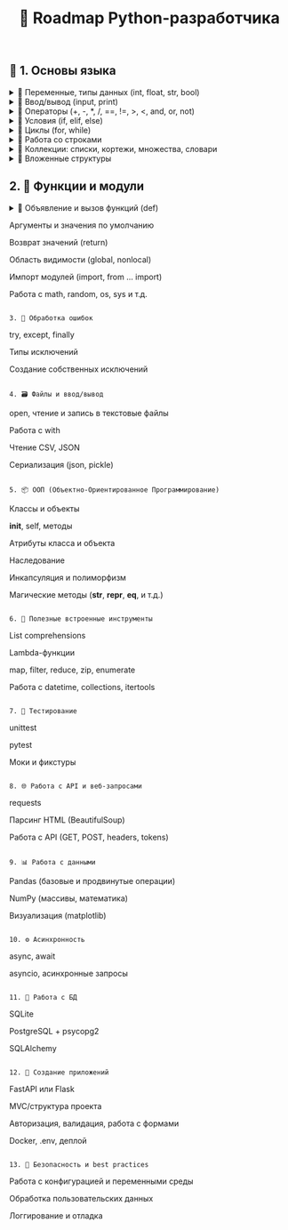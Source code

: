 <center>

# 🐍 Roadmap Python-разработчика

</center>
&nbsp;

## 📘 1. Основы языка

<details>
<summary>🔹 Переменные, типы данных (int, float, str, bool)</summary>

### 📌 Описание
В Python переменные создаются автоматически при присваивании значения. Тип определяется автоматически.

### 🔢 Типы:
- `int` — целые числа
- `float` — числа с плавающей точкой
- `str` — строки
- `bool` — логические значения (`True` / `False`)

### 💡 Примеры:
```python
a = 10          # int
b = 3.14        # float
name = "Alice"  # str
flag = True     # bool
```

</details>

<details>
<summary>🔹 Ввод/вывод (input, print)</summary>

### 📌 Описание
`print()` используется для вывода информации в консоль  
`input()` — используется для получения данных от пользователя в виде строки.

---

### 🖨 `print()`
* Функция вывода. Поддерживает несколько аргументов, автоматическую замену строки (`\\n`) и настройку разделителей.

**Полезные параметры:**
- `sep` — разделитель между аргументами
- `end` — символ, который будет в конце (по умолчанию `\\n`)

```python
print("Привет", "мир")                   # Привет мир
print("Hello", "World", sep=", ")       # Hello, World
print("Завершено", end=".")             # Завершено.
```
### ⌨️ input()

Функция ввода. Возвращает строку.

```python
name = input("Введите имя: ")
print("Привет,", name)
```
❗ Важно: input() всегда возвращает str, даже если пользователь вводит число.
Чтобы получить int или float, нужно преобразовать:

```python
age = int(input("Введите возраст: "))
pi = float(input("Введите число π: "))
```

</details>

<details>
<summary>🔹 Операторы (+, -, *, /, ==, !=, >, <, and, or, not)</summary>

### 📌 Описание
Операторы позволяют выполнять арифметические действия, сравнения и логические проверки.  
Они являются основой выражений и условий в Python.

### ➕ Арифметические операторы
| Оператор | Назначение               | Пример             | Результат     |
|----------|--------------------------|--------------------|---------------|
| `+`      | Сложение                 | `2 + 3`            | `5`           |
| `-`      | Вычитание                | `7 - 2`            | `5`           |
| `*`      | Умножение                | `4 * 2`            | `8`           |
| `/`      | Деление (всегда float)  | `10 / 4`           | `2.5`         |
| `//`     | Целочисленное деление    | `10 // 3`          | `3`           |
| `%`      | Остаток от деления       | `10 % 3`           | `1`           |
| `**`     | Возведение в степень     | `2 ** 3`           | `8`           |

---

### 🔁 Операторы сравнения
| Оператор | Назначение       | Пример           | Результат |
|----------|------------------|------------------|-----------|
| `==`     | Равно            | `5 == 5`         | `True`    |
| `!=`     | Не равно         | `5 != 3`         | `True`    |
| `>`      | Больше           | `7 > 2`          | `True`    |
| `<`      | Меньше           | `3 < 5`          | `True`    |
| `>=`     | Больше или равно | `5 >= 5`         | `True`    |
| `<=`     | Меньше или равно | `4 <= 6`         | `True`    |

---

### 🤔 Логические операторы
| Оператор | Назначение            | Пример                   | Результат |
|----------|-----------------------|--------------------------|-----------|
| `and`    | И (всё True)          | `True and False`         | `False`   |
| `or`     | Или (хотя бы одно)    | `True or False`          | `True`    |
| `not`    | Не (отрицание)        | `not True`               | `False`   |

---

### 💡 Примеры в коде:
```python
x = 10
y = 5

print(x + y)         # 15
print(x > 3 and y < 10)  # True
print(x == 10 or y == 0) # True
print(not (x < y))       # True
print(x % 2 == 0)        # Проверка на чётность
```
</details>


<details>
<summary>🔹 Условия (if, elif, else)</summary>

### 📌 Описание
Условные конструкции позволяют выполнять код в зависимости от выполнения условий.  
В Python используются ключевые слова `if`, `elif` (иначе если) и `else` (иначе).

---

### 🧱 Общая структура:

```python
if условие:
    # блок кода, если условие True
elif другое_условие:
    # блок кода, если второе условие True
else:
    # блок кода, если ни одно из условий не сработало
```

### 📊 Типичные операторы в условиях

| Оператор | Назначение       | Пример     | Результат |
|----------|------------------|------------|-----------|
| `==`     | Равно            | `5 == 5`   | `True`    |
| `!=`     | Не равно         | `5 != 3`   | `True`    |
| `>`      | Больше           | `7 > 2`    | `True`    |
| `<`      | Меньше           | `3 < 5`    | `True`    |
| `>=`     | Больше или равно | `5 >= 5`   | `True`    |
| `<=`     | Меньше или равно | `4 <= 6`   | `True`    |

### 💡 Примеры в коде:
```python
age = int(input("Сколько тебе лет? "))

if age >= 18:
    print("Доступ разрешён.")
elif age > 0:
    print("Доступ запрещён. Ты слишком молод.")
else:
    print("Некорректный ввод.")
```

</details>

<details>
<summary>🔹 Циклы (for, while)</summary>

### 📌 Описание

Циклы позволяют выполнять одни и те же действия многократно.  
В Python есть два основных цикла: `for` и `while`.

---

### 🔁 `for` — цикл по коллекции или диапазону

Идеален для перебора элементов в списках, строках, диапазонах (`range()`).

```python
for i in range(5):
    print(i)
```
```python
for буква in "Python":
    print(буква)
```

### 🔄 while — цикл с условием
* Выполняется, пока условие истинно (True).
```python
count = 0
while count < 3:
    print("Цикл:", count)
    count += 1
```
### ♾️ Бесконечный цикл
* Будет выполнятся пока не будет остановлен принудительно
```python
while True:
    print("Это никогда не остановится!")
```

### 💡 Пример с break и continue:
* можно использовать в for и while
```python
for i in range(5):
    if i == 2:
        continue  # пропустить 2
    if i == 4:
        break     # завершить на 4
    print(i)
```

### 🔚 Ключевые слова внутри циклов

| Команда   | Назначение                                        |
|-----------|---------------------------------------------------|
| `break`   | Прерывает выполнение цикла                        |
| `continue`| Переходит к следующей итерации цикла              |
| `else`    | Выполняется, если цикл завершился без `break`     |

</details>

<details>
<summary>🔹 Работа со строками</summary>

### 📌 Описание
* Строки в Python — это последовательности символов (тип `str`).  
Поддерживают индексацию, срезы, методы, перебор в цикле и конкатенацию.

---

### 🧪 Основные операции со строками

| Операция            | Пример                    | Результат           |
|---------------------|---------------------------|----------------------|
| Конкатенация         | `"Hello" + "World"`       | `'HelloWorld'`       |
| Повторение           | `"ha" * 3`                | `'hahaha'`           |
| Длина строки         | `len("Python")`           | `6`                  |
| Проверка подстроки   | `"th" in "Python"`        | `True`               |
| Индексация           | `"Hello"[1]`              | `'e'`                |
| Срез строки          | `"Python"[0:3]`           | `'Pyt'`              |

---

### 🛠 Часто используемые методы строк

| Метод              | Описание                                       | Пример                        |
|--------------------|------------------------------------------------|-------------------------------|
| `lower()`          | Преобразует в нижний регистр                   | `"PY".lower()` → `'py'`       |
| `upper()`          | В верхний регистр                              | `"py".upper()` → `'PY'`       |
| `strip()`          | Удаляет пробелы по краям                       | `" hello ".strip()` → `'hello'` |
| `replace(a, b)`    | Заменяет `a` на `b`                            | `"hi".replace("i", "ello")` → `'hello'` |
| `split()`          | Разбивает строку по пробелу (или символу)      | `"a b c".split()` → `['a','b','c']` |
| `join()`           | Объединяет список строк                        | `".".join(['a','b'])` → `'a.b'` |
| `startswith(s)`    | Проверяет, начинается ли строка с `s`          | `"abc".startswith("a")` → `True` |
| `endswith(s)`      | Проверяет, заканчивается ли строка на `s`      | `"abc".endswith("c")` → `True` |
| `find(s)`          | Возвращает индекс первого вхождения `s`        | `"abc".find("b")` → `1`        |
| `isdigit()`        | Проверка, состоит ли строка только из цифр     | `"123".isdigit()` → `True`     |

---

### 💡 Примеры:

```python
text = " Python — крутой язык! "

print(text.strip())                 # Убирает пробелы по краям
print(text.upper())                 # В верхний регистр
print(text.lower().replace("python", "Java"))  # Комбинирование методов
print("язык" in text)               # True
```

### 🧠 Полезные приёмы
* Проверка пустой строки:
```python
if not string:  # или if string == ""
    print("Пусто")
```
* Реверс строки:
```Python
reversed_text = text[::-1]
```
* Форматирование:
ключевой параметр f
```python
name = "Иван"
print(f"Привет, {name}!")  # f-строка
```

</details> 

<details>
<summary>🔹 Коллекции: списки, кортежи, множества, словари</summary>

### 📌 Описание
Коллекции — это структуры данных, которые хранят несколько значений.  
В Python 4 основных типа:

- **Список (`list`)** — изменяемый упорядоченный набор
- **Кортеж (`tuple`)** — неизменяемый упорядоченный набор
- **Множество (`set`)** — изменяемый **неупорядоченный** набор уникальных элементов
- **Словарь (`dict`)** — набор пар ключ-значение

---

### 🧾 Сравнение коллекций

| Тип     | Изменяемость | Упорядоченность | Уникальность | Синтаксис                |
|---------|---------------|------------------|---------------|--------------------------|
| `list`  | ✅             | ✅                | ❌            | `[1, 2, 3]`              |
| `tuple` | ❌             | ✅                | ❌            | `(1, 2, 3)`              |
| `set`   | ✅             | ❌                | ✅            | `{1, 2, 3}`              |
| `dict`  | ✅             | ✅ (c 3.7+)       | ❌ (по ключам) | `{"a": 1, "b": 2}`        |

---

### 📋 Методы списков (list)

| Метод         | Описание                        |
|---------------|---------------------------------|
| `append(x)`   | Добавляет элемент в конец       |
| `insert(i, x)`| Вставляет элемент на позицию    |
| `remove(x)`   | Удаляет первое вхождение `x`    |
| `pop([i])`    | Удаляет и возвращает элемент    |
| `sort()`      | Сортирует список                |
| `reverse()`   | Разворачивает список            |
| `clear()`     | Очищает список                  |

---

### 💡 Примеры:

* Списки
```python
fruits = ["яблоко", "груша", "банан"]
fruits.append("киви")
```
* Кортежи
```python
point = (10, 20)
```
* Множества
```python
colors = {"красный", "синий", "зелёный"}
colors.add("жёлтый")
```
* Словари
```python
person = {
    "name": "Алиса",
    "age": 25
    }
print(person["name"])
```
### 🧠 Полезное

* Преобразование типов:
```python
list("abc")       # ['a', 'b', 'c']
tuple([1, 2])     # (1, 2)
set([1, 1, 2])    # {1, 2}
dict([("a", 1)])  # {'a': 1}
```
* Проверка элемента:
```python
if "яблоко" in fruits:
    print("Есть яблоко")
```
* Перебор словаря:
```python
for key, value in person.items():
    print(key, value)
```

</details>

<details>
<summary>🔹 Вложенные структуры</summary>

### 📌 Описание
* Вложенные структуры — это коллекции, содержащие другие коллекции:  
например, список списков, словарь в списке, словарь со списком и т.д.

### 🧱 Примеры вложенных структур

* Список списков
```python
matrix = [[1, 2], [3, 4]]
```
* Словарь со списками
```python
student = {
    "name": "Иван",
    "grades": [5, 4, 5]
}
```

* Словарь внутри списка
```python
people = [
    {"name": "Анна", "age": 30},
    {"name": "Борис", "age": 25}
]
```

* Словарь в словаре
```python
config = {
    "db": {
        "host": "localhost",
        "port": 5432
    }
}
```
### 🎯 Доступ к элементам

| Структура                  | Доступ к элементу                    | Результат       |
|---------------------------|--------------------------------------|-----------------|
| `matrix[1][0]`            | элемент 1-й строки, 0-й столбец      | `3`             |
| `student["grades"][2]`    | третья оценка                        | `5`             |
| `people[0]["name"]`       | имя первого человека                 | `"Анна"`        |
| `config["db"]["host"]`    | доступ к хосту в конфиге             | `"localhost"`   |

### 🧠 Глубокая вложенность
```python
data = {
    "user": {
        "profile": {
            "contacts": {
                "email": "user@example.com"
            }
        }
    }
}

# Получение email
email = data["user"]["profile"]["contacts"]["email"]
print(email)  # user@example.com
```
### ⚠️ Рекомендации
* Используй get() для безопасного доступа:
```python
data.get("user", {}).get("profile", {}).get("contacts", {}).get("email")
```
* При работе с непредсказуемыми структурами — проверяй наличие ключей:
```python
if "user" in data and "profile" in data["user"]:
```
* Для глубокого доступа можно использовать библиотеку pydash, glom, dotmap — если нужно элегантно и надёжно

</details>


## 2. 🧱 Функции и модули

<details>

<summary>🔸 Объявление и вызов функций (def)</summary>
Объявление и вызов функций (def)

</details> 

Аргументы и значения по умолчанию

Возврат значений (return)

Область видимости (global, nonlocal)

Импорт модулей (import, from ... import)

Работа с math, random, os, sys и т.д.
```

3. 🧪 Обработка ошибок

```
try, except, finally

Типы исключений

Создание собственных исключений
```

4. 🗃 Файлы и ввод/вывод

```
open, чтение и запись в текстовые файлы

Работа с with

Чтение CSV, JSON

Сериализация (json, pickle)
```

5. 📦 ООП (Объектно-Ориентированное Программирование)

```
Классы и объекты

__init__, self, методы

Атрибуты класса и объекта

Наследование

Инкапсуляция и полиморфизм

Магические методы (__str__, __repr__, __eq__, и т.д.)
```

6. 🧰 Полезные встроенные инструменты

```
List comprehensions

Lambda-функции

map, filter, reduce, zip, enumerate

Работа с datetime, collections, itertools
```

7. 🧪 Тестирование

```
unittest

pytest

Моки и фикстуры
```

8. 🌐 Работа с API и веб-запросами

```
requests

Парсинг HTML (BeautifulSoup)

Работа с API (GET, POST, headers, tokens)
```

9. 📊 Работа с данными

```
Pandas (базовые и продвинутые операции)

NumPy (массивы, математика)

Визуализация (matplotlib)
```

10. ⚙️ Асинхронность

```
async, await

asyncio, асинхронные запросы
```

11. 🧱 Работа с БД

```
SQLite

PostgreSQL + psycopg2

SQLAlchemy
```

12. 🚀 Создание приложений

```
FastAPI или Flask

MVC/структура проекта

Авторизация, валидация, работа с формами

Docker, .env, деплой
```

13. 🔐 Безопасность и best practices

```
Работа с конфигурацией и переменными среды

Обработка пользовательских данных

Логгирование и отладка
```
